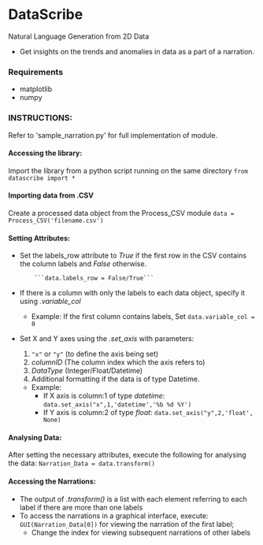 # DataScribe

Natural Language Generation from 2D Data
- Get insights on the trends and anomalies in data as a part of a narration.


### Requirements
- matplotlib
- numpy

### INSTRUCTIONS:
Refer to 'sample_narration.py' for full implementation of module.

#### Accessing the library:
Import the library from a python script running on the same directory
```from datascribe import *```

#### Importing data from .CSV
Create a processed data object from the Process_CSV module
```data = Process_CSV('filename.csv')```

#### Setting Attributes:

- Set the labels_row attribute to *True* if the first row in the CSV contains the column labels and *False* otherwise.

          ```data.labels_row = False/True```

- If there is a column with only the labels to each data object, specify it using *.variable_col*
  - Example: If the first column contains labels, Set ```data.variable_col = 0```


- Set X and Y axes using the *.set_axis* with parameters:

  1. ```"x"``` or ```"y"``` (to define the axis being set)
  2. *columnID* (The column index which the axis refers to)
  3. *DataType* (Integer/Float/Datetime)
  4. Additional formatting if the data is of type Datetime.
  - Example:
    - If X axis is column:1 of type *datetime*:      ```data.set_axis("x",1,'datetime','%b %d %Y')```
    - If Y axis is column:2 of type *float*:         ```data.set_axis("y",2,'float', None)```
        

#### Analysing Data:

After setting the necessary attributes, execute the following for analysing the data:
```Narration_Data = data.transform()```

#### Accessing the Narrations:
- The output of *.transform()* is a list with each element referring to each label if there are more than one labels
- To access the narrations in a graphical interface, execute:       ```GUI(Narration_Data[0])``` for viewing the narration of the first label; 
  - Change the index for viewing subsequent narrations of other labels



